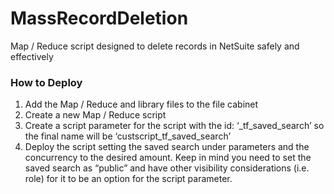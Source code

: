 # MassRecordDeletion
Map / Reduce script designed to delete records in NetSuite safely and effectively

### How to Deploy
1.	Add the Map / Reduce and library files to the file cabinet
2.	Create a new Map / Reduce script
3.	Create a script parameter for the script with the id: ‘_tf_saved_search’ so the final name will be ‘custscript_tf_saved_search’
4.	Deploy the script setting the saved search under parameters and the concurrency to the desired amount. Keep in mind you need to set the saved search as “public” and have other visibility considerations (i.e. role) for it to be an option for the script parameter.

